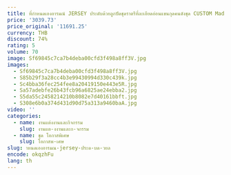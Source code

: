```yaml
---
title: ที่กําหนดเองอารมณ์ JERSEY ประดับด้วยลูกปัดชุดราตรีที่ละเอียดอ่อนแขนกุดคนดังชุด CUSTOM Made พรหม D
price: '3039.73'
price_original: '11691.25'
currency: THB
discount: 74%
rating: 5
volume: 70
image: Sf69845c7ca7b4deba00cfd3f498a8ff3V.jpg
images:
  - Sf69845c7ca7b4deba00cfd3f498a8ff3V.jpg
  - S85b29f3a28cc4b3e99430994d330c439k.jpg
  - Sc4bba36fec254fee8a20419150e443e5R.jpg
  - Sa57adebfe26b43fcb96a6825ae24ebba2.jpg
  - S5da55c2458214210b8082e7d40161bbft.jpg
  - S308e6b0a374d431d90d75a313a9460baA.jpg
video: ''
categories:
  - name: งานแต่งงานและกิจกรรม
    slug: งานแต-งงานและก-จกรรม
  - name: ชุด โอกาสพิเศษ
    slug: โอกาสพ-เศษ
slug: าหนดเองอารมณ-jersey-ประด-บด-วยล
encode: okqzhFu
lang: th
---
```

  